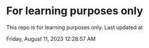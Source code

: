 # For learning purposes only
This repo is for learning purposes only.
Last updated at

Friday, August 11, 2023 12:28:57 AM

